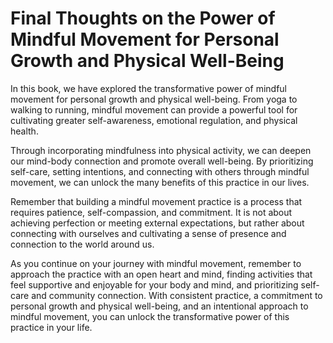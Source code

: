 Final Thoughts on the Power of Mindful Movement for Personal Growth and Physical Well-Being
===================================================================================================================

In this book, we have explored the transformative power of mindful movement for personal growth and physical well-being. From yoga to walking to running, mindful movement can provide a powerful tool for cultivating greater self-awareness, emotional regulation, and physical health.

Through incorporating mindfulness into physical activity, we can deepen our mind-body connection and promote overall well-being. By prioritizing self-care, setting intentions, and connecting with others through mindful movement, we can unlock the many benefits of this practice in our lives.

Remember that building a mindful movement practice is a process that requires patience, self-compassion, and commitment. It is not about achieving perfection or meeting external expectations, but rather about connecting with ourselves and cultivating a sense of presence and connection to the world around us.

As you continue on your journey with mindful movement, remember to approach the practice with an open heart and mind, finding activities that feel supportive and enjoyable for your body and mind, and prioritizing self-care and community connection. With consistent practice, a commitment to personal growth and physical well-being, and an intentional approach to mindful movement, you can unlock the transformative power of this practice in your life.
